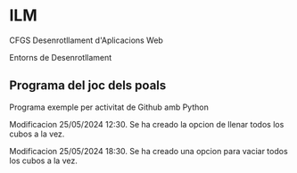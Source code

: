 # ILM

CFGS Desenrotllament d'Aplicacions Web

Entorns de Desenrotllament

## Programa del joc dels poals

Programa exemple per activitat de Github amb Python

Modificacion 25/05/2024 12:30.
Se ha creado la opcion de llenar todos los cubos a la vez.


Modificacion 25/05/2024 18:30.
Se ha creado una opcion para vaciar todos los cubos a la vez.